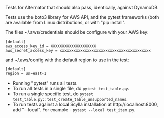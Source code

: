 Tests for Alternator that should also pass, identically, against DynamoDB.

Tests use the boto3 library for AWS API, and the pytest frameworks
(both are available from Linux distributions, or with "pip install".

The files ~/.aws/credentials should be configure with your AWS key:

```
[default]
aws_access_key_id = XXXXXXXXXXXXXXXXXXXX
aws_secret_access_key = xxxxxxxxxxxxxxxxxxxxxxxxxxxxxxxxxxxxxxxx
```

and ~/.aws/config with the default region to use in the test:
```
[default]
region = us-east-1
```

* Running "pytest" runs all tests.
* To run all tests in a single file, do `pytest test_table.py`.
* To run a single specific test, do `pytest test_table.py::test_create_table_unsupported_names`.
* To run tests against a local Scylla installation at http://localhost:8000, add "--local".
  For example - `pytest --local test_item.py`.

